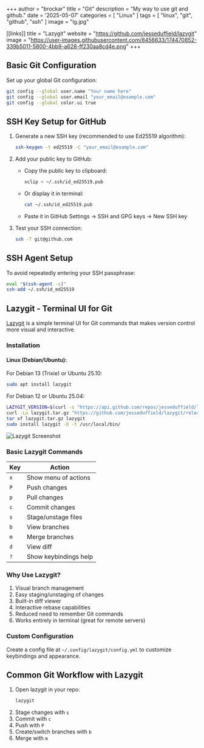 +++
author = "brockar"
title = "Git"
description = "My way to use git and github."
date = '2025-05-07'
categories = [
    "Linux"
]
tags = [
    "linux", "git", "github", "ssh"
]
image = "lg.jpg"

[[links]]
title = "Lazygit"
website = "https://github.com/jesseduffield/lazygit"
image = "https://user-images.githubusercontent.com/8456633/174470852-339b5011-5800-4bb9-a628-ff230aa8cd4e.png"
+++

## Basic Git Configuration

Set up your global Git configuration:

```bash
git config --global user.name "Your name here"
git config --global user.email "your_email@example.com"
git config --global color.ui true
```

## SSH Key Setup for GitHub

1. Generate a new SSH key (recommended to use Ed25519 algorithm):
   ```bash
   ssh-keygen -t ed25519 -C "your_email@example.com"
   ```

2. Add your public key to GitHub:
   - Copy the public key to clipboard:
     ```bash
     xclip < ~/.ssh/id_ed25519.pub
     ```
   - Or display it in terminal:
     ```bash
     cat ~/.ssh/id_ed25519.pub
     ```
   - Paste it in GitHub Settings → SSH and GPG keys → New SSH key

3. Test your SSH connection:
   ```bash
   ssh -T git@github.com
   ```

## SSH Agent Setup

To avoid repeatedly entering your SSH passphrase:

```bash
eval "$(ssh-agent -s)"
ssh-add ~/.ssh/id_ed25519
```

## Lazygit - Terminal UI for Git

[Lazygit](https://github.com/jesseduffield/lazygit) is a simple terminal UI for Git commands that makes version control more visual and interactive.

### Installation

#### Linux (Debian/Ubuntu):
For Debian 13 (Trixie) or Ubuntu 25.10:
```bash
sudo apt install lazygit
```

For Debian 12 or Ubuntu 25.04:
```bash
LAZYGIT_VERSION=$(curl -s "https://api.github.com/repos/jesseduffield/lazygit/releases/latest" | \grep -Po '"tag_name": *"v\K[^"]*')
curl -Lo lazygit.tar.gz "https://github.com/jesseduffield/lazygit/releases/download/v${LAZYGIT_VERSION}/lazygit_${LAZYGIT_VERSION}_Linux_x86_64.tar.gz"
tar xf lazygit.tar.gz lazygit
sudo install lazygit -D -t /usr/local/bin/
```

![Lazygit Screenshot](/lg_tp.png)

### Basic Lazygit Commands

| Key | Action                |
| --- | --------------------- |
| `x` | Show menu of actions  |
| `P` | Push changes          |
| `p` | Pull changes          |
| `c` | Commit changes        |
| `s` | Stage/unstage files   |
| `b` | View branches         |
| `m` | Merge branches        |
| `d` | View diff             |
| `?` | Show keybindings help |

### Why Use Lazygit?

1. Visual branch management
2. Easy staging/unstaging of changes
3. Built-in diff viewer
4. Interactive rebase capabilities
5. Reduced need to remember Git commands
6. Works entirely in terminal (great for remote servers)

### Custom Configuration

Create a config file at `~/.config/lazygit/config.yml` to customize keybindings and appearance.

## Common Git Workflow with Lazygit

1. Open lazygit in your repo:
   ```bash
   lazygit
   ```
2. Stage changes with `s`
3. Commit with `c`
4. Push with `P`
5. Create/switch branches with `b`
6. Merge with `m`